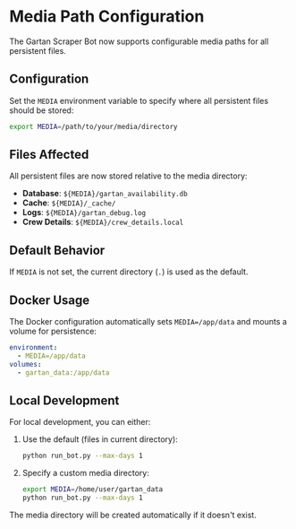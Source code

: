 # Media Path Configuration

The Gartan Scraper Bot now supports configurable media paths for all persistent files.

## Configuration

Set the `MEDIA` environment variable to specify where all persistent files should be stored:

```bash
export MEDIA=/path/to/your/media/directory
```

## Files Affected

All persistent files are now stored relative to the media directory:

- **Database**: `${MEDIA}/gartan_availability.db`
- **Cache**: `${MEDIA}/_cache/`
- **Logs**: `${MEDIA}/gartan_debug.log`
- **Crew Details**: `${MEDIA}/crew_details.local`

## Default Behavior

If `MEDIA` is not set, the current directory (`.`) is used as the default.

## Docker Usage

The Docker configuration automatically sets `MEDIA=/app/data` and mounts a volume for persistence:

```yaml
environment:
  - MEDIA=/app/data
volumes:
  - gartan_data:/app/data
```

## Local Development

For local development, you can either:

1. Use the default (files in current directory):
   ```bash
   python run_bot.py --max-days 1
   ```

2. Specify a custom media directory:
   ```bash
   export MEDIA=/home/user/gartan_data
   python run_bot.py --max-days 1
   ```

The media directory will be created automatically if it doesn't exist.